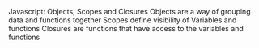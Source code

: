 Javascript: Objects, Scopes and Closures
Objects are a way of grouping data and functions together
Scopes define visibility of Variables and functions
Closures are functions that have access to the variables and functions
